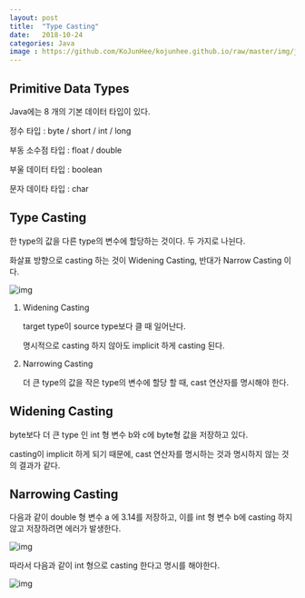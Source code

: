 ```yaml
---
layout: post
title:  "Type Casting"
date:   2018-10-24
categories: Java
image : https://github.com/KoJunHee/kojunhee.github.io/raw/master/img/javaci.png
---
```


## Primitive Data Types

Java에는 8 개의 기본 데이터 타입이 있다.

정수 타입 : byte / short / int / long 

부동 소수점 타입 : float / double

부울 데이터 타입 : boolean

문자 데이타 타입 : char

## Type Casting

한 type의 값을 다른 type의 변수에 할당하는 것이다. 두 가지로 나뉜다.

화살표 방향으로 casting 하는 것이 Widening Casting, 반대가 Narrow Casting 이다.

![img](https://github.com/KoJunHee/kojunhee.github.io/raw/master/img/javatypecasting04.png)

1. Widening Casting

   target type이 source type보다 클 때 일어난다.

   명시적으로 casting 하지 않아도 implicit 하게 casting 된다.

2. Narrowing Casting

   더 큰 type의 값을 작은 type의 변수에 할당 할 때, cast 연산자를 명시해야 한다.

## Widening Casting 

byte보다 더 큰 type 인 int 형 변수 b와 c에 byte형 값을 저장하고 있다. 

casting이 implicit 하게 되기 때문에, cast 연산자를 명시하는 것과 명시하지 않는 것의 결과가 같다.

## Narrowing Casting

다음과 같이 double 형 변수 a 에 3.14를 저장하고, 이를 int 형 변수 b에 casting 하지 않고 저장하려면 에러가 발생한다.

![img](https://github.com/KoJunHee/kojunhee.github.io/raw/master/img/javatypecasting02.png)

따라서 다음과 같이 int 형으로 casting 한다고 명시를 해야한다. 

![img](https://github.com/KoJunHee/kojunhee.github.io/raw/master/img/javatypecasting03.png)

